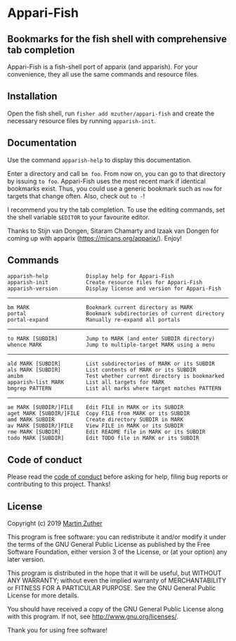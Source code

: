 # Appari-Fish

## Bookmarks for the fish shell with comprehensive tab completion

Appari-Fish is a fish-shell port of apparix (and apparish).  For your
convenience, they all use the same commands and resource files.

## Installation

Open the fish shell, run `fisher add mzuther/appari-fish` and create
the necessary resource files by running `apparish-init`.

## Documentation

Use the command `apparish-help` to display this documentation.

Enter a directory and call `bm foo`.  From now on, you can go to that
directory by issuing `to foo`.  Appari-Fish uses the most recent mark
if identical bookmarks exist.  Thus, you could use a generic bookmark
such as `now` for targets that change often.  Also, check out `to -`!

I recommend you try the tab completion.  To use the editing commands,
set the shell variable `$EDITOR` to your favourite editor.

Thanks to Stijn van Dongen, Sitaram Chamarty and Izaak van Dongen for
coming up with apparix (https://micans.org/apparix/).  Enjoy!
  
## Commands

    apparish-help            Display help for Appari-Fish
    apparish-init            Create resource files for Appari-Fish
    apparish-version         Display license and version for Appari-Fish

---------------------------------------------------------------------

    bm MARK                  Bookmark current directory as MARK
    portal                   Bookmark subdirectories of current directory
    portal-expand            Manually re-expand all portals

---------------------------------------------------------------------

    to MARK [SUBDIR]         Jump to MARK (and enter SUBDIR directory)
    whence MARK              Jump to multiple-target MARK using a menu

---------------------------------------------------------------------

    ald MARK [SUBDIR]        List subdirectories of MARK or its SUBDIR
    als MARK [SUBDIR]        List contents of MARK or its SUBDIR
    amibm                    Test whether current directory is bookmarked
    apparish-list MARK       List all targets for MARK
    bmgrep PATTERN           List all marks where target matches PATTERN

---------------------------------------------------------------------

    ae MARK [SUBDIR/]FILE    Edit FILE in MARK or its SUBDIR
    aget MARK [SUBDIR/]FILE  Copy FILE from MARK or its SUBDIR
    amd MARK SUBDIR          Create directory SUBDIR in MARK
    av MARK [SUBDIR/]FILE    View FILE in MARK or its SUBDIR
    rme MARK [SUBDIR]        Edit README file in MARK or its SUBDIR
    todo MARK [SUBDIR]       Edit TODO file in MARK or its SUBDIR

## Code of conduct

Please read the [code of conduct][COC] before asking for help, filing
bug reports or contributing to this project.  Thanks!

## License

Copyright (c) 2019 [Martin Zuther][]

This program is free software: you can redistribute it and/or modify
it under the terms of the GNU General Public License as published by
the Free Software Foundation, either version 3 of the License, or
(at your option) any later version.

This program is distributed in the hope that it will be useful,
but WITHOUT ANY WARRANTY; without even the implied warranty of
MERCHANTABILITY or FITNESS FOR A PARTICULAR PURPOSE.  See the
GNU General Public License for more details.

You should have received a copy of the GNU General Public License
along with this program.  If not, see <http://www.gnu.org/licenses/>.

Thank you for using free software!


[Martin Zuther]:  http://www.mzuther.de/
[COC]:            https://github.com/mzuther/appari-fish/tree/master/CODE_OF_CONDUCT.markdown
